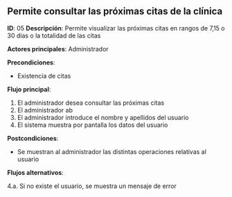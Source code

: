 ## Permite consultar las próximas citas de la clínica

**ID**: 05
**Descripción**: Permite visualizar las próximas citas en rangos de 7,15 o 30 días o la totalidad de las citas

**Actores principales**: Administrador

**Precondiciones**:
* Existencia de citas

**Flujo principal**:
1. El administrador desea consultar las próximas citas
2. El administrador ab
3. El administrador introduce el nombre y apellidos del usuario
4. El sistema muestra por pantalla los datos del usuario

**Postcondiciones**:

* Se muestran al administrador las distintas operaciones relativas al usuario

**Flujos alternativos**:

4.a. Si no existe el usuario, se muestra un mensaje de error
